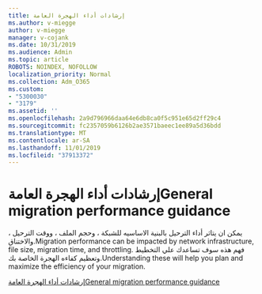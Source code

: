 ```yaml
---
title: إرشادات أداء الهجرة العامة
ms.author: v-miegge
author: v-miegge
manager: v-cojank
ms.date: 10/31/2019
ms.audience: Admin
ms.topic: article
ROBOTS: NOINDEX, NOFOLLOW
localization_priority: Normal
ms.collection: Adm_O365
ms.custom:
- "5300030"
- "3179"
ms.assetid: ''
ms.openlocfilehash: 2a9d796966daa64e6db8ca0f5c951e65d2ff29c4
ms.sourcegitcommit: fc2357059b6126b2ae3571baeec1ee89a5d36bdd
ms.translationtype: MT
ms.contentlocale: ar-SA
ms.lasthandoff: 11/01/2019
ms.locfileid: "37913372"
---
```

# <a name="general-migration-performance-guidance"></a><span data-ttu-id="f1fa6-102">إرشادات أداء الهجرة العامة</span><span class="sxs-lookup"><span data-stu-id="f1fa6-102">General migration performance guidance</span></span>

<span data-ttu-id="f1fa6-103">يمكن ان يتاثر أداء الترحيل بالبنية الاساسيه للشبكة ، وحجم الملف ، ووقت الترحيل ، والاختناق.</span><span class="sxs-lookup"><span data-stu-id="f1fa6-103">Migration performance can be impacted by network infrastructure, file size, migration time, and throttling.</span></span> <span data-ttu-id="f1fa6-104">فهم هذه سوف تساعدك علي التخطيط وتعظيم كفاءه الهجرة الخاصة بك.</span><span class="sxs-lookup"><span data-stu-id="f1fa6-104">Understanding these will help you plan and maximize the efficiency of your migration.</span></span>

[<span data-ttu-id="f1fa6-105">إرشادات أداء الهجرة العامة</span><span class="sxs-lookup"><span data-stu-id="f1fa6-105">General migration performance guidance</span></span>](https://docs.microsoft.com/sharepointmigration/sharepoint-online-and-onedrive-migration-speed)